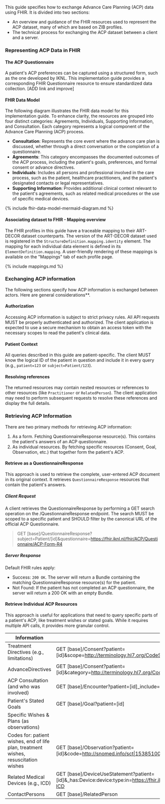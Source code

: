 This guide specifies how to exchange Advance Care Planning (ACP) data using FHIR. It is divided into two sections:

* An overview and guidance of the FHIR resources used to represent the ACP dataset, many of which are based on ZIB profiles.
* The technical process for exchanging the ACP dataset between a client and a server.

### Representing ACP Data in FHIR

#### The ACP Questionnaire
A patient's ACP preferences can be captured using a structured form, such as the one developed by IKNL. This implementation guide provides a corresponding FHIR Questionnaire resource to ensure standardized data collection. [ADD link and improve] 


#### FHIR Data Model
The following diagram illustrates the FHIR data model for this implementation guide. To enhance clarity, the resources are grouped into four distinct categories: Agreements, Individuals, Supporting Information, and Consultation. Each category represents a logical component of the Advance Care Planning (ACP) process.

* **Consultation**: Represents the core event where the advance care plan is discussed, whether through a direct conversation or the completion of a questionnaire.
* **Agreements**: This category encompasses the documented outcomes of the ACP process, including the patient's goals, preferences, and formal consent or advance directives.
* **Individuals**: Includes all persons and professional involved in the care process, such as the patient, healthcare practitioners, and the patient's designated contacts or legal representatives.
* **Supporting Information**: Provides additional clinical context relevant to the patient's agreements, such as related medical procedures or the use of specific medical devices.


{% include fhir-data-model-mermaid-diagram.md %}

#### Associating dataset to FHIR - Mapping overview
The FHIR profiles in this guide have a traceable mapping to their ART-DECOR dataset counterparts.
The version of the ART-DECOR dataset used is registered in the `StructureDefinition.mapping.identity` element. The mapping for each individual data element is defined in its `ElementDefinition.mapping`. A user-friendly rendering of these mappings is available on the "Mappings" tab of each profile page.

{% include mappings.md %}

### Exchanging ACP information
The following sections specify how ACP information is exchanged between actors. Here are general considerations**.

#### Authorization
Accessing ACP information is subject to strict privacy rules. All API requests MUST be properly authenticated and authorized. The client application is expected to use a secure mechanism to obtain an access token with the necessary scopes to read the patient's clinical data.

#### Patient Context
All queries described in this guide are patient-specific. The client MUST know the logical ID of the patient in question and include it in every query (e.g., `patient=123` or `subject=Patient/123`). 

#### Resolving references
The returned resources may contain nested resources or references to other resources (like `Practitioner` or `RelatedPerson`). The client application may need to perform subsequent requests to resolve these references and display the full details.

### Retrieving ACP Information
There are two primary methods for retrieving ACP information:

1. As a form. Fetching QuestionnaireResponse resource(s). This contains the patient's answers of an ACP questionnaire.
2. As individual resources. By fetching specific resources (Consent, Goal, Observation, etc.) that together form the patient's ACP.

#### Retrieve as a QuestionnaireResponse
This approach is used to retrieve the complete, user-entered ACP document in its original context. It retrieves `QuestionnaireResponse` resources that contain the patient's answers.

##### Client Request
A client retrieves the QuestionnaireResponse by performing a GET search operation on the /QuestionnaireResponse endpoint. The search MUST be scoped to a specific patient and SHOULD filter by the canonical URL of the official ACP Questionnaire.

> GET [base]/QuestionnaireResponse?subject=Patient/[id]&questionnaire=https://fhir.iknl.nl/fhir/ACP/Questionnaire/ACP-Form-R4

##### Server Response
Default FHIR rules apply: 

* Success: `200 OK`. The server will return a Bundle containing the matching QuestionnaireResponse resource(s) for the patient.
* Not Found: If the patient has not completed an ACP questionnaire, the server will return a 200 OK with an empty Bundle.

#### Retrieve Individual ACP Resources
This approach is useful for applications that need to query specific parts of a patient's ACP, like treatment wishes or stated goals. While it requires multiple API calls, it provides more granular control.


| Information | Search URL|
|-|-|
|Treatment Directives (e.g., limitations)| GET [base]/Consent?patient=[id]&scope=http://terminology.hl7.org/CodeSystem/consentscope\|treatment|
|AdvanceDirectives|GET [base]/Consent?patient=[id]&category=http://terminology.hl7.org/CodeSystem/consentcategorycodes\|acd|
|ACP Consultation (and who was involved)|GET [base]/Encounter?patient=[id]_include=Encounter:participant|
|Patient's Stated Goals|GET [base]/Goal?patient=[id]|
| Specific Wishes & Plans (as observations)
Codes for: patient wishes, end of life plan, treatment wishes, resuscitation wishes |GET [base]/Observation?patient=[id]&code=http://snomed.info/sct\|153851000146100,395091006,340171000146104,247751003
|Related Medical Devices (e.g., ICD)|GET [base]/DeviceUseStatement?patient=[id]&_has:Device:device:type:in=https://fhir.iknl.nl/fhir/ValueSet/ACP-MedicalDeviceProductType-ICD |
|ContactPersons | GET [base]/RelatedPerson|

